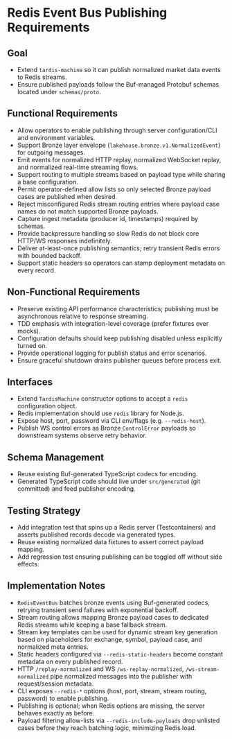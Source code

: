 # Redis Event Bus Publishing Requirements

## Goal

- Extend `tardis-machine` so it can publish normalized market data events to Redis streams.
- Ensure published payloads follow the Buf-managed Protobuf schemas located under `schemas/proto`.

## Functional Requirements

- Allow operators to enable publishing through server configuration/CLI and environment variables.
- Support Bronze layer envelope (`lakehouse.bronze.v1.NormalizedEvent`) for outgoing messages.
- Emit events for normalized HTTP replay, normalized WebSocket replay, and normalized real-time streaming flows.
- Support routing to multiple streams based on payload type while sharing a base configuration.
- Permit operator-defined allow lists so only selected Bronze payload cases are published when desired.
- Reject misconfigured Redis stream routing entries where payload case names do not match supported Bronze payloads.
- Capture ingest metadata (producer id, timestamps) required by schemas.
- Provide backpressure handling so slow Redis do not block core HTTP/WS responses indefinitely.
- Deliver at-least-once publishing semantics; retry transient Redis errors with bounded backoff.
- Support static headers so operators can stamp deployment metadata on every record.

## Non-Functional Requirements

- Preserve existing API performance characteristics; publishing must be asynchronous relative to response streaming.
- TDD emphasis with integration-level coverage (prefer fixtures over mocks).
- Configuration defaults should keep publishing disabled unless explicitly turned on.
- Provide operational logging for publish status and error scenarios.
- Ensure graceful shutdown drains publisher queues before process exit.

## Interfaces

- Extend `TardisMachine` constructor options to accept a `redis` configuration object.
- Redis implementation should use `redis` library for Node.js.
- Expose host, port, password via CLI env/flags (e.g. `--redis-host`).
- Publish WS control errors as Bronze `ControlError` payloads so downstream systems observe retry behavior.

## Schema Management

- Reuse existing Buf-generated TypeScript codecs for encoding.
- Generated TypeScript code should live under `src/generated` (git committed) and feed publisher encoding.

## Testing Strategy

- Add integration test that spins up a Redis server (Testcontainers) and asserts published records decode via generated types.
- Reuse existing normalized data fixtures to assert correct payload mapping.
- Add regression test ensuring publishing can be toggled off without side effects.

## Implementation Notes

- `RedisEventBus` batches bronze events using Buf-generated codecs, retrying transient send failures with exponential backoff.
- Stream routing allows mapping Bronze payload cases to dedicated Redis streams while keeping a base fallback stream.
- Stream key templates can be used for dynamic stream key generation based on placeholders for exchange, symbol, payload case, and normalized meta entries.
- Static headers configured via `--redis-static-headers` become constant metadata on every published record.
- HTTP `/replay-normalized` and WS `/ws-replay-normalized`, `/ws-stream-normalized` pipe normalized messages into the publisher with request/session metadata.
- CLI exposes `--redis-*` options (host, port, stream, stream routing, password) to enable publishing.
- Publishing is optional; when Redis options are missing, the server behaves exactly as before.
- Payload filtering allow-lists via `--redis-include-payloads` drop unlisted cases before they reach batching logic, minimizing Redis load.
